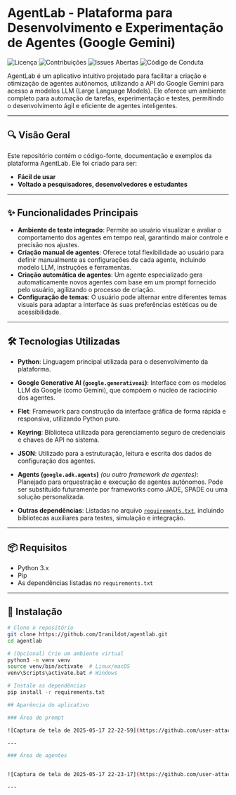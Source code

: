 # AgentLab - Plataforma para Desenvolvimento e Experimentação de Agentes (Google Gemini)

![Licença](https://img.shields.io/badge/licence-MIT-blue.svg)
![Contribuições](https://img.shields.io/badge/contributions-welcome-brightgreen.svg)
![Issues Abertas](https://img.shields.io/github/issues/Iranildot/agentlab)
![Código de Conduta](https://img.shields.io/badge/code%20of%20conduct-enforced-brightgreen)

AgentLab é um aplicativo intuitivo projetado para facilitar a criação e otimização de agentes autônomos, utilizando a API do Google Gemini para acesso a modelos LLM (Large Language Models). Ele oferece um ambiente completo para automação de tarefas, experimentação e testes, permitindo o desenvolvimento ágil e eficiente de agentes inteligentes.


---

## 🔍 Visão Geral

Este repositório contém o código-fonte, documentação e exemplos da plataforma AgentLab. Ele foi criado para ser:

- **Fácil de usar**
- **Voltado a pesquisadores, desenvolvedores e estudantes**

---

## ✨ Funcionalidades Principais

- **Ambiente de teste integrado**: Permite ao usuário visualizar e avaliar o comportamento dos agentes em tempo real, garantindo maior controle e precisão nos ajustes.
- **Criação manual de agentes**: Oferece total flexibilidade ao usuário para definir manualmente as configurações de cada agente, incluindo modelo LLM, instruções e ferramentas.
- **Criação automática de agentes**: Um agente especializado gera automaticamente novos agentes com base em um prompt fornecido pelo usuário, agilizando o processo de criação.
- **Configuração de temas**: O usuário pode alternar entre diferentes temas visuais para adaptar a interface às suas preferências estéticas ou de acessibilidade.

---

## 🛠️ Tecnologias Utilizadas

- **Python**: Linguagem principal utilizada para o desenvolvimento da plataforma.

- **Google Generative AI (`google.generativeai`)**: Interface com os modelos LLM da Google (como Gemini), que compõem o núcleo de raciocínio dos agentes.

- **Flet**: Framework para construção da interface gráfica de forma rápida e responsiva, utilizando Python puro.

- **Keyring**: Biblioteca utilizada para gerenciamento seguro de credenciais e chaves de API no sistema.

- **JSON**: Utilizado para a estruturação, leitura e escrita dos dados de configuração dos agentes.

- **Agents (`google.adk.agents`)** *(ou outro framework de agentes)*: Planejado para orquestração e execução de agentes autônomos. Pode ser substituído futuramente por frameworks como JADE, SPADE ou uma solução personalizada.

- **Outras dependências**: Listadas no arquivo [`requirements.txt`](requirements.txt), incluindo bibliotecas auxiliares para testes, simulação e integração.


---

## 📦 Requisitos

- Python 3.x
- Pip
- As dependências listadas no `requirements.txt`

---

## 🚀 Instalação

```bash
# Clone o repositório
git clone https://github.com/Iranildot/agentlab.git
cd agentlab

# (Opcional) Crie um ambiente virtual
python3 -m venv venv
source venv/bin/activate  # Linux/macOS
venv\Scripts\activate.bat # Windows

# Instale as dependências
pip install -r requirements.txt

## Aparência do aplicativo

### Área de prompt

![Captura de tela de 2025-05-17 22-22-59](https://github.com/user-attachments/assets/318a3705-7288-45a2-9248-dbeafb2fb7a9)

---

### Área de agentes


![Captura de tela de 2025-05-17 22-23-17](https://github.com/user-attachments/assets/6dbcb6fc-59b3-44ab-91d7-eccc781fa2cd)

---
